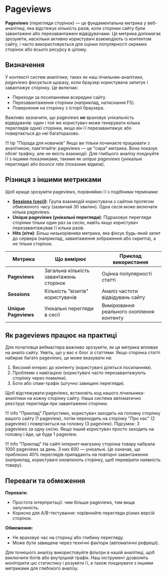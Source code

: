 # Pageviews

**Pageviews** (перегляди сторінок) — це фундаментальна метрика у веб-аналітиці, яка відстежує кількість разів, коли сторінки сайту були завантажені або перезавантажені відвідувачами. Ця метрика допомагає зрозуміти, наскільки активно користувачі взаємодіють із контентом сайту, і часто використовується для оцінки популярності окремих сторінок або всього ресурсу в цілому.

## Визначення

У контексті систем аналітики, таких як наш лічильник-аналітики, *pageviews* фіксується щоразу, коли браузер користувача запитує і завантажує сторінку. Це включає:

- Переходи за посиланнями всередині сайту.
- Перезавантаження сторінки (наприклад, натискання F5).
- Повернення на сторінку з історії браузера.

Важливо зазначити, що pageviews **не** враховує унікальність відвідувачів: один і той же користувач може генерувати кілька переглядів однієї сторінки, якщо він її перезавантажує або повертається до неї багаторазово.

!!! tip "Порада для новачків"
    Якщо ви тільки починаєте працювати з аналітикою, пам'ятайте: pageviews — це "сира" метрика. Вона показує обсяг трафіку, але не якість взаємодії. Для глибшого аналізу поєднуйте її з іншими показниками, такими як *unique pageviews* (унікальні перегляди) або *bounce rate* (показник відмов).

## Різниця з іншими метриками

Щоб краще зрозуміти pageviews, порівняймо її з подібними термінами:

- **[Sessions (сесії)](sessions.uk.md)**: Група взаємодій користувача з сайтом протягом обмеженого часу (зазвичай 30 хвилин). Одна сесія може включати кілька pageviews.
- **Unique pageviews (унікальні перегляди)**: Підраховує перегляди сторінки тільки один раз за сесію, навіть якщо користувач перезавантажував її кілька разів.
- **Hits (хіти)**: Більш низькорівнева метрика, яка фіксує будь-який запит до сервера (наприклад, завантаження зображення або скрипта), а не тільки сторінок.

| Метрика | Що вимірює | Приклад використання |
|------------------|---------------------------------------|---------------------------------------|
| **Pageviews** | Загальна кількість завантажень сторінок | Оцінка популярності статті |
| **Sessions** | Кількість "візитів" користувачів | Аналіз частоти відвідувань сайту |
| **Unique Pageviews** | Унікальні перегляди в сесії | Вимірювання реального охоплення контенту |

## Як pageviews працює на практиці

Для початківця вебмастера важливо зрозуміти, як ця метрика впливає на аналіз сайту. Уявіть, що у вас є блог зі статтями. Якщо сторінка статті набирає багато pageviews, це може вказувати на:

1. Високий інтерес до контенту (користувачі діляться посиланням).
2. Проблеми з навігацією (користувачі часто перезавантажують сторінку через помилки).
3. Боти або спам-трафік (штучно завищені перегляди).

Щоб відстежувати pageviews, встановіть код нашого лічильника-аналітики на кожну сторінку сайту. Наша система автоматично реєструє перегляди при завантаженні сторінки.

!!! info "Приклад"
    Припустимо, користувач заходить на головну сторінку вашого сайту (1 pageview), потім переходить на сторінку "Про нас" (2 pageview) і повертається на головну (3 pageview). Підсумок: 3 pageviews за одну сесію. Якщо інший користувач просто заходить на головну і йде, це буде 1 pageview.

!!! info "Приклад"
    На сайті інтернет-магазину сторінка товару набрала 1000 pageviews за день. З них 600 — унікальні. Це означає, що приблизно 40% переглядів припадають на повторні завантаження (наприклад, користувачі оновлюють сторінку, щоб перевірити наявність товару).

## Переваги та обмеження

**Переваги:**

- Простота інтерпретації: чим більше pageviews, тим вища залученість.
- Корисно для A/B-тестування: порівнюйте перегляди різних версій сторінок.

**Обмеження:**

- Не враховує час на сторінці або глибину перегляду.
- Може бути завищена через технічні фактори (автоматичні рефреші).

Для точнішого аналізу використовуйте фільтри в нашій аналітиці, щоб виключити ботів або внутрішній трафік. Наш інструмент дозволить моніторити цю статистику і розуміти її, а також поєднувати з іншими метриками для глибокого аналізу.